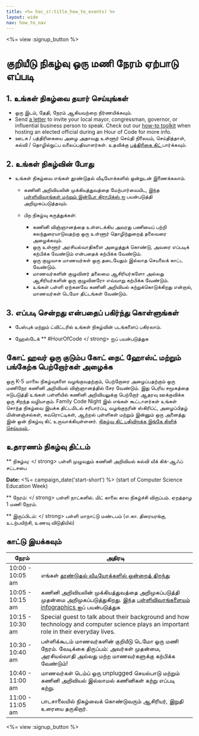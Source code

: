 ```yaml
---
title: <%= hoc_s(:title_how_to_events) %>
layout: wide
nav: how_to_nav
---
```

<%= view :signup_button %>

# குறியீடு நிகழ்வு ஒரு மணி நேரம் ஏற்பாடு எப்படி

## 1. உங்கள் நிகழ்வை தயார் செய்யுங்கள்

- ஒரு இடம், தேதி, நேரம் ஆகியவற்றை நிர்ணயிக்கவும்.
- Send [a letter](https://hourofcode.com/promote/resources#sample-emails) to invite your local mayor, congressman, governor, or influential business person to speak. Check out our [how-to toolkit](<%=localized_file('/files/elected-official.pdf')%>) when hosting an elected official during an Hour of Code for more info.
- ஊடக / பத்திரிகையை அழை அதாவது உள்ளூர் செய்தி நிலையம், செய்தித்தாள், கல்வி / தொழில்நுட்ப வலைப்பதிவாளர்கள். உதவிக்கு [ பத்திரிகை கிட் ](<%= fix_url('promote/press-kit') %>) பார்க்கவும்.

## 2. உங்கள் நிகழ்வின் போது

- உங்கள் நிகழ்வை எங்கள்  தூண்டுதல் வீடியோக்களில் ஒன்றுடன் இணைக்கலாம்.</li> 
    
    - கணினி அறிவியலின் முக்கியத்துவத்தை மேற்பார்வையிட, இந்த [ புள்ளிவிவரங்கள் மற்றும் இன்போ கிராபிக்ஸ் ](<%= fix_url('/promote/stats') %>) ஐ பயன்படுத்தி அறிமுகப்படுத்தவும்.   
          
        
    - பிற நிகழ்வு கருத்துக்கள்: 
        - கணினி விஞ்ஞானத்தை உள்ளடக்கிய அவரது பணியைப் பற்றி கலந்துரையாடுவதற்கு ஒரு உள்ளூர் தொழிற்துறைத் தலைவரை அழைக்கவும்.
        - ஒரு உள்ளூர் அரசியல்வாதிகளை அழைத்துக் கொண்டு, அவரை எப்படிக் கற்பிக்க வேண்டும் என்பதைக் கற்பிக்க வேண்டும்.
        - ஒரு குழுவாக மாணவர்கள் ஒரு தடையேதும் இல்லாத செயலைக் காட்ட வேண்டும்.
        - மாணவர்களின் குழுவினர் தலைமை ஆசிரியர்களோ அல்லது ஆசிரியர்களின் ஒரு குழுவினரோ எவ்வாறு கற்பிக்க வேண்டும்.
        - உங்கள் பள்ளி ஏற்கனவே கணினி அறிவியல் கற்றுக்கொடுக்கிறது என்றால், மாணவர்கள் டெமோ திட்டங்கள் வேண்டும்.</ul> 
    
    ## 3. எப்படி சென்றது என்பதைப் பகிர்ந்து கொள்ளுங்கள்
    
    - பேஸ்புக் மற்றும் ட்விட்டரில் உங்கள் நிகழ்வின் படங்களைப் பகிரலாம். 
    - ஹேஸ்டேக் ** #HourOfCode </ strong> ஐப் பயன்படுத்துக</li> </ul> 
        
        ## கோட் ஹவர் ஒரு குடும்ப கோட் நைட் ஹோஸ்ட் மற்றும் பங்கேற்க பெற்றோர்கள் அழைக்க
        
        ஒரு K-5 மாலை நிகழ்வுகளை வழங்குவதற்கும், பெற்றோரை அழைப்பதற்கும் ஒரு மணிநேர கணினி அறிவியல் விஞ்ஞானத்தில் சேர வேண்டும். இது பெரிய சமூகத்தை ஈடுபடுத்தி உங்கள் பள்ளியில் கணினி அறிவியலுக்கு பெற்றோர் ஆதரவு ஊக்குவிக்க ஒரு சிறந்த வழியாகும். Family Code Night இல் எங்கள் கூட்டாளர்கள் உங்கள் சொந்த நிகழ்வை இயக்க திட்டமிடல் சரிபார்ப்பு, வழங்குநரின் ஸ்கிரிப்ட், அழைப்பிதழ் மின்னஞ்சல்கள், சுவரொட்டிகள், ஆற்றல் புள்ளிகள் மற்றும் இன்னும் ஒரு அனைத்து இன் ஒன் நிகழ்வு கிட் உருவாக்கியுள்ளனர். [ நிகழ்வு கிட் பதிவிறக்க இங்கே கிளிக் செய்யவும் ](http://www.familycodenight.org/DownloadCodeDotOrg.html).
        
        ## உதாரணம் நிகழ்வு திட்டம்
        
        ** நிகழ்வு: </ strong> பள்ளி முழுவதும் கணினி அறிவியல் கல்வி வீக் கிக்-ஆஃப் சட்டசபை</p> 
        
        **Date:** <%= campaign_date('start-short') %> (start of Computer Science Education Week)
        
        ** நேரம்: </ strong> பள்ளி நாட்களில். மிட் காலை கால நிகழ்ச்சி விருப்பம். ஏறத்தாழ 1 மணி நேரம்.</p> 
        
        ** இருப்பிடம்: </ strong> பள்ளி மாநாட்டு மண்டபம் (எ.கா. திரையரங்கு, உடற்பயிற்சி, உணவு விடுதியில்)   
          
        </p> 
        
        ## காட்டு இயக்கவும்
        
        | நேரம்            | அதிரடி                                                                                                                                                                     |
        | ---------------- | -------------------------------------------------------------------------------------------------------------------------------------------------------------------------- |
        | 10:00 - 10:05 am | எங்கள் [ தூண்டுதல் வீடியோக்களில் ஒன்றைத் திறந்து ](<%= resol_url('/promote/resources#videos') %>)                                                                            |
        | 10:05 - 10:15 am | கணினி அறிவியலின் முக்கியத்துவத்தை அறிமுகப்படுத்தி முதன்மை அறிமுகப்படுத்துகிறது. இந்த [ புள்ளிவிவரங்களையும் infographics ](<%= fix_url('/promote/stats') %>) ஐப் பயன்படுத்துக |
        | 10:15 - 10:30 am | Special guest to talk about their background and how technology and computer science plays an important role in their everyday lives.                                      |
        | 10:30 - 10:40 am | பள்ளிக்கூடம் மாணவர்களின் குறியீடு டெமோ ஒரு மணி நேரம். வேடிக்கை திருப்பம்: அவர்கள் முதன்மை, அரசியல்வாதி அல்லது மற்ற மாணவர்களுக்கு கற்பிக்க வேண்டும்!                        |
        | 10:40 - 11:00 am | மாணவர்கள் டெம்ப் ஒரு unplugged செயல்பாடு மற்றும் கணினி அறிவியல் இல்லாமல் கணினிகள் கற்று எப்படி கற்று.                                                                      |
        | 11:00 - 11:05 am | பாடசாலையில் நிகழ்வைக் கொண்டுவரும் ஆசிரியர், இறுதி உரையை தருகிறார்.                                                                                                         |
        
        <%= view :signup_button %>